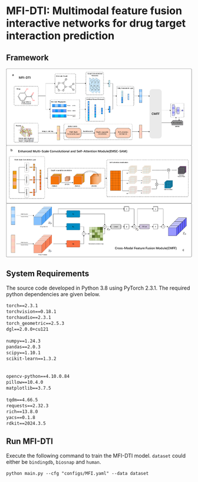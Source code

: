# MFI-DTI: Multimodal feature fusion interactive networks for drug target interaction prediction 






## Framework

![MFI-DTI](\image\MFI-DTI.png)
## System Requirements
The source code developed in Python 3.8 using PyTorch 2.3.1. The required python dependencies are given below. 

```
torch==2.3.1             
torchvision==0.18.1      
torchaudio==2.3.1         
torch_geometric==2.5.3    
dgl==2.0.0+cu121          

numpy==1.24.3           
pandas==2.0.3          
scipy==1.10.1         
scikit-learn==1.3.2    


opencv-python==4.10.0.84 
pillow==10.4.0           
matplotlib==3.7.5         

tqdm==4.66.5             
requests==2.32.3          
rich==13.8.0           
yacs==0.1.8              
rdkit==2024.3.5         
```



## Run MFI-DTI


 Execute the following command to train the MFI-DTI model. `dataset` could either be `bindingdb`, `biosnap` and `human`. 
```
python main.py --cfg "configs/MFI.yaml" --data dataset 
```









